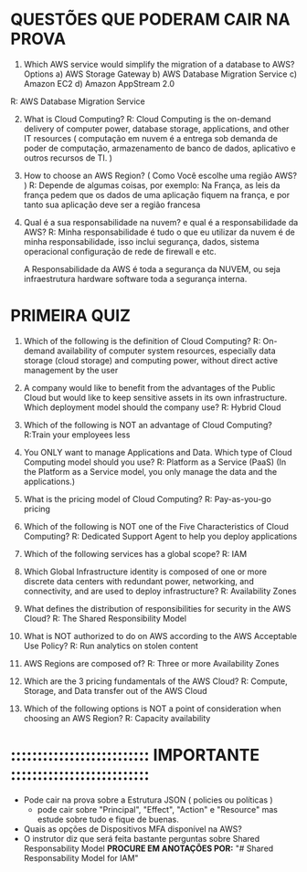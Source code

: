 # QUESTÕES QUE PODERAM CAIR NA PROVA

1. Which AWS service would simplify the migration of a database to AWS?
   Options
   a) AWS Storage Gateway
   b) AWS Database Migration Service
   c) Amazon EC2
   d) Amazon AppStream 2.0

R: AWS Database Migration Service

2. What is Cloud Computing?
   R: Cloud Computing is the on-demand delivery of computer power, database storage, applications, and other IT resources ( computação em nuvem é a entrega sob demanda de poder de computação, armazenamento de banco de dados, aplicativo e outros recursos de TI. )

3. How to choose an AWS Region? ( Como Você escolhe uma região AWS? )
   R: Depende de algumas coisas, por exemplo: Na França, as leis da frança pedem que os dados de uma aplicação fiquem na frança, e por tanto sua aplicação deve ser a região francesa

4. Qual é a sua responsabilidade na nuvem? e qual é a responsabilidade da AWS?
   R: Minha responsabilidade é tudo o que eu utilizar da nuvem é de minha responsabilidade, isso inclui segurança, dados, sistema operacional configuração de rede de firewall e etc.

   A Responsabilidade da AWS é toda a segurança da NUVEM, ou seja infraestrutura hardware software toda a segurança interna.

# PRIMEIRA QUIZ

1. Which of the following is the definition of Cloud Computing?
   R: On-demand availability of computer system resources, especially data storage (cloud storage) and computing power, without direct active management by the user

2. A company would like to benefit from the advantages of the Public Cloud but would like to keep sensitive assets in its own infrastructure. Which deployment model should the company use?
   R: Hybrid Cloud

3. Which of the following is NOT an advantage of Cloud Computing?
   R:Train your employees less

4. You ONLY want to manage Applications and Data. Which type of Cloud Computing model should you use?
   R: Platform as a Service (PaaS)
   (In the Platform as a Service model, you only manage the data and the applications.)

5. What is the pricing model of Cloud Computing?
   R: Pay-as-you-go pricing

6. Which of the following is NOT one of the Five Characteristics of Cloud Computing?
   R: Dedicated Support Agent to help you deploy applications

7. Which of the following services has a global scope?
   R: IAM

8. Which Global Infrastructure identity is composed of one or more discrete data centers with redundant power, networking, and connectivity, and are used to deploy infrastructure?
   R: Availability Zones

9. What defines the distribution of responsibilities for security in the AWS Cloud?
   R: The Shared Responsibility Model

10. What is NOT authorized to do on AWS according to the AWS Acceptable Use Policy?
    R: Run analytics on stolen content

11. AWS Regions are composed of?
    R: Three or more Availability Zones

12. Which are the 3 pricing fundamentals of the AWS Cloud?
    R: Compute, Storage, and Data transfer out of the AWS Cloud

13. Which of the following options is NOT a point of consideration when choosing an AWS Region?
    R: Capacity availability

# :::::::::::::::::::::::::: IMPORTANTE ::::::::::::::::::::::::::

- Pode cair na prova sobre a Estrutura JSON ( policies ou políticas )
  - pode cair sobre "Principal", "Effect", "Action" e "Resource" mas estude sobre tudo e fique de buenas.
- Quais as opções de Dispositivos MFA disponível na AWS?
- O instrutor diz que será feita bastante perguntas sobre Shared Responsability Model **PROCURE EM ANOTAÇÕES POR:** "# Shared Responsability Model for IAM"
